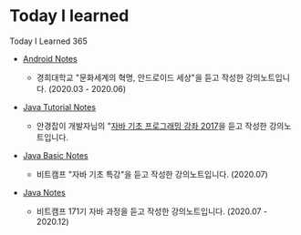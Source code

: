 # Today I learned

Today I Learned 365

- [Android Notes](https://github.com/hayeon17kim/TIL/blob/master/android/README.md)
    - 경희대학교 "문화세계의 혁명, 안드로이드 세상"을 듣고 작성한 강의노트입니다. (2020.03 - 2020.06)
    
- [Java Tutorial Notes](https://github.com/hayeon17kim/TIL/blob/master/java-tutorial/README.md#Java-Tutorial)
    - 안경잡이 개발자님의 "[자바 기초 프로그래밍 강좌 2017](https://www.youtube.com/watch?v=wjLwmWyItWI&list=PLRx0vPvlEmdBjfCADjCc41aD4G0bmdl4R)을 듣고 작성한 강의노트입니다.
    
- [Java Basic Notes](https://github.com/hayeon17kim/TIL/tree/master/bitcamp-java-basic/README.md)
    - 비트캠프 "자바 기초 특강"을 듣고 작성한 강의노트입니다. (2020.07)
    
- [Java Notes](https://github.com/hayeon17kim/TIL/tree/master/bitcamp-java/README.md)
    - 비트캠프 171기 자바 과정을 듣고 작성한 강의노트입니다. (2020.07 - 2020.12)
